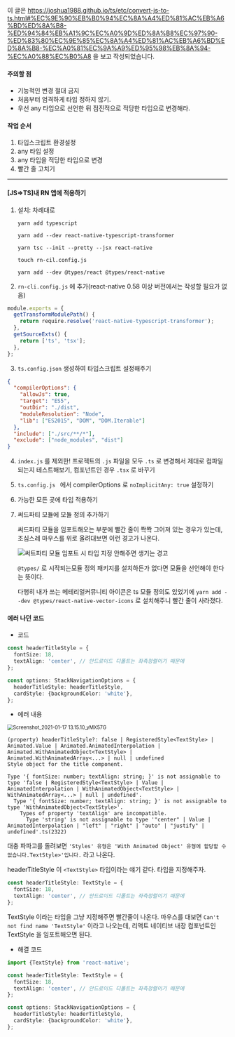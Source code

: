 이 글은 https://joshua1988.github.io/ts/etc/convert-js-to-ts.html#%EC%9E%90%EB%B0%94%EC%8A%A4%ED%81%AC%EB%A6%BD%ED%8A%B8-%ED%94%84%EB%A1%9C%EC%A0%9D%ED%8A%B8%EC%97%90-%ED%83%80%EC%9E%85%EC%8A%A4%ED%81%AC%EB%A6%BD%ED%8A%B8-%EC%A0%81%EC%9A%A9%ED%95%98%EB%8A%94-%EC%A0%88%EC%B0%A8 을 보고 작성되었습니다.



#### 주의할 점

- 기능적인 변경 절대 금지
- 처음부터 엄격하게 타입 정하지 않기.
- 우선 any 타입으로 선언한 뒤 점진적으로 적당한 타입으로 변경해라.



#### 작업 순서

1. 타입스크립트 환경설정
2. any 타입 설정
3. any 타입을 적당한 타입으로 변경
4. 빨간 줄 고치기



----------------

#### [JS=>TS]내 RN 앱에 적용하기

1. 설치: 차례대로

   `yarn add typescript`

   `yarn add --dev react-native-typescript-transformer`

   `yarn tsc --init --pretty --jsx react-native`

   `touch rn-cil.config.js`

   `yarn add --dev @types/react @types/react-native`

2. `rn-cli.config.js` 에 추가(react-native 0.58 이상 버전에서는 작성할 필요가 없음)

```javascript
module.exports = {
  getTransformModulePath() {
    return require.resolve('react-native-typescript-transformer');
  },
  getSourceExts() {
    return ['ts', 'tsx'];
  },
};
```

3. `ts.config.json` 생성하여 타입스크립트 설정해주기

```json
{
  "compilerOptions": {
    "allowJs": true,
    "target": "ES5",
    "outDir": "./dist",
    "moduleResolution": "Node",
    "lib": ["ES2015", "DOM", "DOM.Iterable"]
  },
  "include": ["./src/**/*"],
  "exclude": ["node_modules", "dist"]
}
```

4. `index.js` 를 제외한! 프로젝트의 `.js` 파일을 모두 `.ts` 로 변경해서 제대로 컴파일 되는지 테스트해보기, 컴포넌트인 경우 `.tsx` 로 바꾸기

5. `ts.config.js ` 에서 compilerOptions 로  `noImplicitAny: true` 설정하기

6. 가능한 모든 곳에 타입 적용하기

7. 써드파티 모듈에 모듈 정의 추가하기

   써드파티 모듈을 임포트해오는 부분에 빨간 줄이 쫙쫙 그어져 있는 경우가 있는데, 조심스레 마우스를 위로 올려대보면 이런 경고가 나온다.

   ![써트파티 모듈 임포트 시 타입 지정 안해주면 생기는 경고](https://i.imgur.com/PdyAnzl.png)

   `@types/` 로 시작되는모듈 정의 패키지를 설치하든가 없다면 모듈을 선언해야 한다는 뜻이다.

   다행히 내가 쓰는 메테리얼커뮤니티 아이콘은 ts 모듈 정의도 있었기에 `yarn add --dev @types/react-native-vector-icons` 로 설치해주니 빨간 줄이 사라졌다.



#### 에러 나던 코드

- 코드

```typescript
const headerTitleStyle = {
  fontSize: 18,
  textAlign: 'center', // 안드로이드 디폴트는 좌측정렬이기 때문에
};

const options: StackNavigationOptions = {
  headerTitleStyle: headerTitleStyle,
  cardStyle: {backgroundColor: 'white'},
};
```

- 에러 내용

<img src="/Users/yuriahn/TIL/images/Screenshot_2021-01-17 13.15.10_yMX57G.png" alt="Screenshot_2021-01-17 13.15.10_yMX57G" style="zoom:80%;" />

```
(property) headerTitleStyle?: false | RegisteredStyle<TextStyle> | Animated.Value | Animated.AnimatedInterpolation | Animated.WithAnimatedObject<TextStyle> | Animated.WithAnimatedArray<...> | null | undefined
Style object for the title component.

Type '{ fontSize: number; textAlign: string; }' is not assignable to type 'false | RegisteredStyle<TextStyle> | Value | AnimatedInterpolation | WithAnimatedObject<TextStyle> | WithAnimatedArray<...> | null | undefined'.
  Type '{ fontSize: number; textAlign: string; }' is not assignable to type 'WithAnimatedObject<TextStyle>'.
    Types of property 'textAlign' are incompatible.
      Type 'string' is not assignable to type '"center" | Value | AnimatedInterpolation | "left" | "right" | "auto" | "justify" | undefined'.ts(2322)
```

대충 파파고를 돌려보면 `'Styles' 유형은 'With Animated Object' 유형에 할당할 수 없습니다.TextStyle>'입니다.` 라고 나온다.

headerTitleStyle 이 `<TextStyle>` 타입이라는 얘기 같다. 타입을 지정해주자.

```typescript
const headerTitleStyle: TextStyle = {
  fontSize: 18,
  textAlign: 'center', // 안드로이드 디폴트는 좌측정렬이기 때문에
};
```

TextStyle 이라는 타입을 그냥 지정해주면 빨간줄이 나온다. 마우스를 대보면 `Can't not find name 'TextStyle'` 이라고 나오는데, 리액트 네이티브 내장 컴포넌트인 TextStyle 을 임포트해오면 된다.

- 해결 코드

````typescript
import {TextStyle} from 'react-native';

const headerTitleStyle: TextStyle = {
  fontSize: 18,
  textAlign: 'center', // 안드로이드 디폴트는 좌측정렬이기 때문에
};

const options: StackNavigationOptions = {
  headerTitleStyle: headerTitleStyle,
  cardStyle: {backgroundColor: 'white'},
};
````



